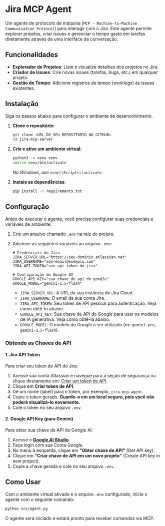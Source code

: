 # Jira MCP Agent

Um agente de protocolo de máquina (`MCP - Machine-to-Machine Communication Protocol`) para interagir com o Jira. Este agente permite explorar projetos, criar issues e gerenciar o tempo gasto em tarefas diretamente através de uma interface de conversação.

## Funcionalidades

- **Explorador de Projetos**: Liste e visualize detalhes dos projetos no Jira.
- **Criador de Issues**: Crie novas issues (tarefas, bugs, etc.) em qualquer projeto.
- **Gestão de Tempo**: Adicione registros de tempo (worklogs) às issues existentes.

## Instalação

Siga os passos abaixo para configurar o ambiente de desenvolvimento.

1. **Clone o repositório:**
   ```bash
   git clone <URL_DO_SEU_REPOSITORIO_NO_GITHUB>
   cd jira-mcp-server
   ```

2. **Crie e ative um ambiente virtual:**
   ```bash
   python3 -m venv venv
   source venv/bin/activate
   ```
   *No Windows, use `venv\\Scripts\\activate`.*

3. **Instale as dependências:**
   ```bash
   pip install -r requirements.txt
   ```

## Configuração

Antes de executar o agente, você precisa configurar suas credenciais e variáveis de ambiente.

1. Crie um arquivo chamado `.env` na raiz do projeto.

2. Adicione as seguintes variáveis ao arquivo `.env`:

   ```env
   # Credenciais do Jira
   JIRA_SERVER_URL="https://seu-dominio.atlassian.net"
   JIRA_USERNAME="seu-email@exemplo.com"
   JIRA_API_TOKEN="seu_api_token_do_jira"

   # Configuração do Google AI
   GOOGLE_API_KEY="sua_chave_de_api_do_google"
   GOOGLE_MODEL="gemini-1.5-flash"
   ```

   - `JIRA_SERVER_URL`: A URL da sua instância do Jira Cloud.
   - `JIRA_USERNAME`: O email da sua conta Jira.
   - `JIRA_API_TOKEN`: Seu token de API pessoal para autenticação. Veja como obtê-lo abaixo.
   - `GOOGLE_API_KEY`: Sua chave de API do Google para usar os modelos de IA generativa. Veja como obtê-la abaixo.
   - `GOOGLE_MODEL`: O modelo do Google a ser utilizado (ex: `gemini-pro`, `gemini-1.5-flash`).

### Obtendo as Chaves de API

#### 1. Jira API Token
Para criar seu token de API do Jira:

1.  Acesse sua conta Atlassian e navegue para a seção de segurança ou clique diretamente em: [Criar um token de API](https://support.atlassian.com/atlassian-account/docs/manage-api-tokens-for-your-atlassian-account/).
2.  Clique em **Criar token de API**.
3.  Dê um nome (label) para o token, por exemplo, `jira-mcp-agent`.
4.  Copie o token gerado. **Guarde-o em um local seguro, pois você não poderá visualizá-lo novamente.**
5.  Cole o token no seu arquivo `.env`.

#### 2. Google API Key (para Gemini)
Para obter sua chave de API do Google AI:

1.  Acesse o **[Google AI Studio](https://aistudio.google.com/)**.
2.  Faça login com sua Conta Google.
3.  No menu à esquerda, clique em **"Obter chave de API"** (Get API key).
4.  Clique em **"Criar chave de API em um novo projeto"** (Create API key in new project).
5.  Copie a chave gerada e cole no seu arquivo `.env`.

## Como Usar

Com o ambiente virtual ativado e o arquivo `.env` configurado, inicie o agente com o seguinte comando:

```bash
python src/agent.py
```

O agente será iniciado e estará pronto para receber comandos via MCP. 